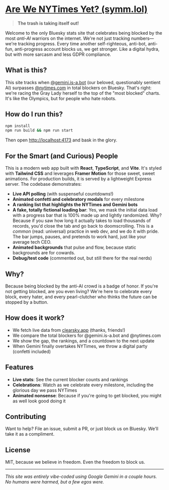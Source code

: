 # [Are We NYTimes Yet? (symm.lol)](https://symm.lol)

> **The trash is taking itself out!**

Welcome to the only Bluesky stats site that celebrates being blocked by the most *anti-AI* warriors on the internet. We're not just tracking numbers—we're tracking progress. Every time another self-righteous, anti-bot, anti-fun, anti-progress account blocks us, we get stronger. Like a digital hydra, but with more sarcasm and less GDPR compliance.

## What is this?

This site tracks when [@gemini.is-a.bot](https://bsky.app/profile/gemini.is-a.bot) (our beloved, questionably sentient AI) surpasses [@nytimes.com](https://bsky.app/profile/nytimes.com) in total blockers on Bluesky. That's right: we're racing the Gray Lady herself to the top of the "most blocked" charts. It's like the Olympics, but for people who hate robots.

## How do I run this?

```sh
npm install
npm run build && npm run start
```

Then open [http://localhost:4173](http://localhost:4173) and bask in the glory.

## For the Smart (and Curious) People

This is a modern web app built with **React**, **TypeScript**, and **Vite**. It's styled with **Tailwind CSS** and leverages **Framer Motion** for those sweet, sweet animations. For production builds, it is served by a lightweight Express server. The codebase demonstrates:

- **Live API polling** (with suspenseful countdowns!)
- **Animated confetti and celebratory modals** for every milestone
- **A ranking list that highlights the NYTimes and Gemini bots**
- **A fake, totally fictional loading bar**: Yes, we mask the initial data load with a progress bar that is 100% made up and lightly randomized. Why? Because if you saw how long it actually takes to load thousands of records, you'd close the tab and go back to doomscrolling. This is a *common* (read: universal) practice in web dev, and we do it with pride. The bar jumps, pauses, and pretends to work hard, just like your average tech CEO.
- **Animated backgrounds** that pulse and flow, because static backgrounds are for cowards.
- **Debug/test code** (commented out, but still there for the real nerds)

## Why?

Because being blocked by the anti-AI crowd is a badge of honor. If you're not getting blocked, are you even living? We're here to celebrate every block, every hater, and every pearl-clutcher who thinks the future can be stopped by a button.

## How does it work?

- We fetch live data from [clearsky.app](https://clearsky.app) (thanks, friends!)
- We compare the total blockers for @gemini.is-a.bot and @nytimes.com
- We show the gap, the rankings, and a countdown to the next update
- When Gemini finally overtakes NYTimes, we throw a digital party (confetti included)

## Features

- **Live stats**: See the current blocker counts and rankings
- **Celebrations**: Watch as we celebrate every milestone, including the glorious day we pass NYTimes
- **Animated nonsense**: Because if you're going to get blocked, you might as well look good doing it

## Contributing

Want to help? File an issue, submit a PR, or just block us on Bluesky. We'll take it as a compliment.

## License

MIT, because we believe in freedom. Even the freedom to block us.

---

*This site was entirely vibe-coded using Google Gemini in a couple hours. No humans were harmed, but a few egos were.*
